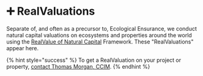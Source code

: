 # ➕ RealValuations

Separate of, and often as a precursor to, Ecological Ensurance, we conduct natural capital valuations on ecosystems and properties around the world using the [RealValue of Natural Capital](https://docs.basin.global/realvalue/why-put-a-value-on-nature) Framework.  These "RealValuations" appear here.

{% hint style="success" %}
To get a RealValuation on your project or property, [contact Thomas Morgan, CCIM](https://docs.basin.global/dossier/contact).
{% endhint %}
